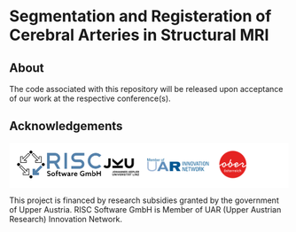 # Segmentation and Registeration of Cerebral Arteries in Structural MRI

## About
The code associated with this repository will be released upon acceptance of our work at the respective conference(s).

## Acknowledgements

<div style="background-color:white;padding: 1em">
<img src="assets/risc.svg" height="50px"  />
<img src="assets/grants.svg" height="50px"  />
</div>

This project is financed by research subsidies granted by the government of Upper Austria. RISC Software GmbH is Member of UAR (Upper Austrian Research) Innovation Network.